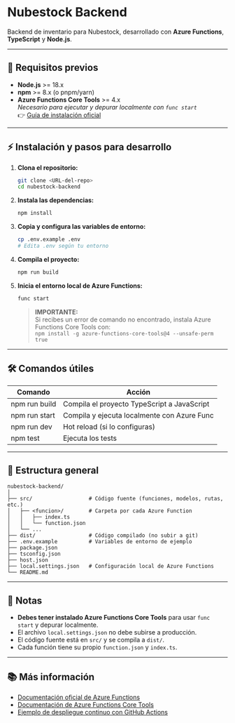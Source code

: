 # Nubestock Backend

Backend de inventario para Nubestock, desarrollado con **Azure Functions**, **TypeScript** y **Node.js**.

---

## 🚀 Requisitos previos

- **Node.js** >= 18.x
- **npm** >= 8.x (o pnpm/yarn)
- **Azure Functions Core Tools** >= 4.x  
  _Necesario para ejecutar y depurar localmente con `func start`_  
  👉 [Guía de instalación oficial](https://learn.microsoft.com/azure/azure-functions/functions-run-local#install-the-azure-functions-core-tools)

---

## ⚡ Instalación y pasos para desarrollo

1. **Clona el repositorio:**
   ```bash
   git clone <URL-del-repo>
   cd nubestock-backend
   ```

2. **Instala las dependencias:**
   ```bash
   npm install
   ```

3. **Copia y configura las variables de entorno:**
   ```bash
   cp .env.example .env
   # Edita .env según tu entorno
   ```

4. **Compila el proyecto:**
   ```bash
   npm run build
   ```

5. **Inicia el entorno local de Azure Functions:**
   ```bash
   func start
   ```
   > **IMPORTANTE:**  
   > Si recibes un error de comando no encontrado, instala Azure Functions Core Tools con:  
   > `npm install -g azure-functions-core-tools@4 --unsafe-perm true`

---

## 🛠️ Comandos útiles

| Comando         | Acción                                      |
|-----------------|---------------------------------------------|
| npm run build   | Compila el proyecto TypeScript a JavaScript |
| npm run start   | Compila y ejecuta localmente con Azure Func |
| npm run dev     | Hot reload (si lo configuras)               |
| npm test        | Ejecuta los tests                           |

---

## 📁 Estructura general

```
nubestock-backend/
│
├── src/                  # Código fuente (funciones, modelos, rutas, etc.)
│   ├── <funcion>/        # Carpeta por cada Azure Function
│   │   ├── index.ts
│   │   └── function.json
│   └── ...
├── dist/                 # Código compilado (no subir a git)
├── .env.example          # Variables de entorno de ejemplo
├── package.json
├── tsconfig.json
├── host.json
├── local.settings.json   # Configuración local de Azure Functions
└── README.md
```

---

## 📝 Notas

- **Debes tener instalado Azure Functions Core Tools** para usar `func start` y depurar localmente.
- El archivo `local.settings.json` no debe subirse a producción.
- El código fuente está en `src/` y se compila a `dist/`.
- Cada función tiene su propio `function.json` y `index.ts`.

---

## 📚 Más información

- [Documentación oficial de Azure Functions](https://learn.microsoft.com/azure/azure-functions/)
- [Documentación de Azure Functions Core Tools](https://learn.microsoft.com/azure/azure-functions/functions-run-local)
- [Ejemplo de despliegue continuo con GitHub Actions](https://learn.microsoft.com/azure/azure-functions/functions-how-to-github-actions?tabs=python)
